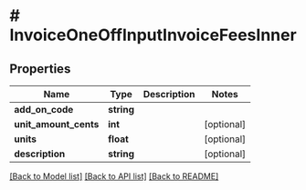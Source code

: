 # # InvoiceOneOffInputInvoiceFeesInner

## Properties

Name | Type | Description | Notes
------------ | ------------- | ------------- | -------------
**add_on_code** | **string** |  |
**unit_amount_cents** | **int** |  | [optional]
**units** | **float** |  | [optional]
**description** | **string** |  | [optional]

[[Back to Model list]](../../README.md#models) [[Back to API list]](../../README.md#endpoints) [[Back to README]](../../README.md)
